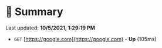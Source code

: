 # 📖 Summary
Last updated: **10/5/2021, 1:29:19 PM**

- `GET` [https://google.com](https://google.com) - **Up** (105ms)
